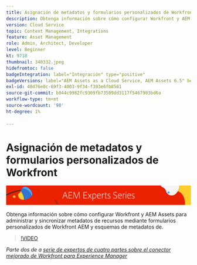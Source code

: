 ```yaml
---
title: Asignación de metadatos y formularios personalizados de Workfront con Workfront AEM para el conector mejorado de la aplicación de datos
description: Obtenga información sobre cómo configurar Workfront y AEM Assets para administrar y sincronizar metadatos de recursos mediante formularios personalizados de Workfront AEM y esquemas de metadatos de.
version: Cloud Service
topic: Content Management, Integrations
feature: Asset Management
role: Admin, Architect, Developer
level: Beginner
kt: 9718
thumbnail: 340332.jpeg
hidefromtoc: false
badgeIntegration: label="Integración" type="positive"
badgeVersions: label="AEM Assets as a Cloud Service, AEM Assets 6.5" before-title="false"
exl-id: 40d76e0c-69f3-4003-9f34-f393e6fb8561
source-git-commit: b044c9982fc9309fb73509dd3117f5467903bd6a
workflow-type: tm+mt
source-wordcount: '90'
ht-degree: 1%

---
```


# Asignación de metadatos y formularios personalizados de Workfront

![AEM Serie de expertos de](./assets/banner.png)

Obtenga información sobre cómo configurar Workfront y AEM Assets para administrar y sincronizar metadatos de recursos mediante formularios personalizados de Workfront AEM y esquemas de metadatos de.

>[!VIDEO](https://video.tv.adobe.com/v/340332?quality=12&learn=on)

_Parte dos de a [serie de expertos de cuatro partes sobre el conector mejorado de Workfront para Experience Manager](./overview.md)_

